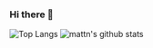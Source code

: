 ### Hi there 👋

![Top Langs](https://github-readme-stats.vercel.app/api/top-langs/?username=qingsong-he&hide=html)
![mattn's github stats](https://github-readme-stats.vercel.app/api?username=qingsong-he&show_icons=true&count_private=true&line_height=40)

<!--
**qingsong-he/qingsong-he** is a ✨ _special_ ✨ repository because its `README.md` (this file) appears on your GitHub profile.

Here are some ideas to get you started:

- 🔭 I’m currently working on ...
- 🌱 I’m currently learning ...
- 👯 I’m looking to collaborate on ...
- 🤔 I’m looking for help with ...
- 💬 Ask me about ...
- 📫 How to reach me: ...
- 😄 Pronouns: ...
- ⚡ Fun fact: ...
-->
